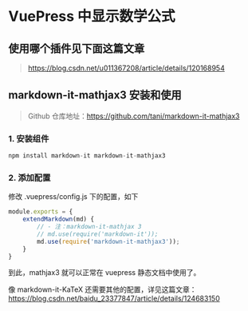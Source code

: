 # VuePress 中显示数学公式

## 使用哪个插件见下面这篇文章

> https://blog.csdn.net/u011367208/article/details/120168954





## markdown-it-mathjax3 安装和使用

> Github 仓库地址：https://github.com/tani/markdown-it-mathjax3

### 1. 安装组件

```js
npm install markdown-it markdown-it-mathjax3
```

### 2. 添加配置

修改 .vuepress/config.js 下的配置，如下 
```js
module.exports = {
    extendMarkdown(md) {
        // - 注：markdown-it-mathjax 3 
        // md.use(require('markdown-it'));
        md.use(require('markdown-it-mathjax3'));
    }
}
```

到此，mathjax3 就可以正常在 vuepress 静态文档中使用了。

像 markdown-it-KaTeX 还需要其他的配置，详见这篇文章：https://blog.csdn.net/baidu_23377847/article/details/124683150





